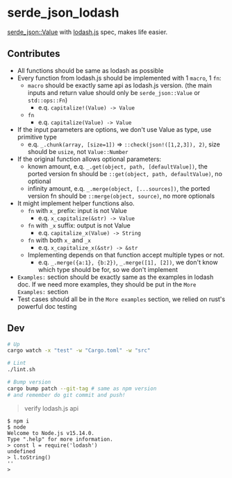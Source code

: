 # serde_json_lodash

[serde_json::Value](https://docs.serde.rs/serde_json/value/enum.Value.html) with [lodash.js](https://github.com/lodash/lodash) spec, makes life easier.

## Contributes

- All functions should be same as lodash as possible
- Every function from lodash.js should be implemented with 1 `macro`, 1 `fn`:
  - `macro` should be exactly same api as lodash.js version. (the main inputs and return value should only be `serde_json::Value` or `std::ops::Fn`)
    - e.q. `capitalize!(Value) -> Value`
  - `fn`
    - e.q. `capitalize(Value) -> Value`
- If the input parameters are options, we don't use Value as type, use primitive type
  - e.q. `_.chunk(array, [size=1])` => `::check(json!([1,2,3]), 2)`, size should be `usize`, not `Value::Number`
- If the original function allows optional parameters:
  - known amount, e.q. `_.get(object, path, [defaultValue])`, the ported version fn should be `::get(object, path, defaultValue)`, no optional
  - infinity amount, e.q. `_.merge(object, [...sources])`, the ported version fn should be `::merge(object, source)`, no more optionals
- It might implement helper functions also.
  - `fn` with `x_` prefix: input is not Value
    - e.q. `x_capitalize(&str) -> Value`
  - `fn` with `_x` suffix: output is not Value
    - e.q. `capitalize_x(Value) -> String`
  - `fn` with both `x_` and `_x`
    - e.q. `x_capitalize_x(&str) -> &str`
  - Implementing depends on that function accept multiple types or not.
    - e.q. `_.merge({a:1}, {b:2})`, `_.merge([1], [2])`, we don't know which type should be for, so we don't implement
- `Examples:` section should be exactly same as the examples in lodash doc. If we need more examples, they should be put in the `More Examples:` section
- Test cases should all be in the `More examples` section, we relied on rust's powerful doc testing

## Dev

```bash
# Up
cargo watch -x "test" -w "Cargo.toml" -w "src"

# Lint
./lint.sh

# Bump version
cargo bump patch --git-tag # same as npm version
# and remember do git commit and push!
```

> verify lodash.js api

```console
$ npm i
$ node
Welcome to Node.js v15.14.0.
Type ".help" for more information.
> const l = require('lodash')
undefined
> l.toString()
''
>
```
